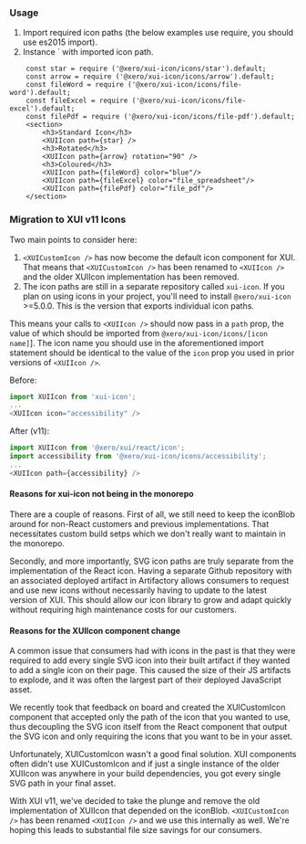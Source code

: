 ### Usage

1. Import required icon paths (the below examples use require, you should use es2015 import).
2. Instance `<XUIIcon /> with imported icon path.

```
	const star = require ('@xero/xui-icon/icons/star').default;
	const arrow = require ('@xero/xui-icon/icons/arrow').default;
	const fileWord = require ('@xero/xui-icon/icons/file-word').default;
	const fileExcel = require ('@xero/xui-icon/icons/file-excel').default;
	const filePdf = require ('@xero/xui-icon/icons/file-pdf').default;
	<section>
		<h3>Standard Icon</h3>
		<XUIIcon path={star} />
		<h3>Rotated</h3>
		<XUIIcon path={arrow} rotation="90" />
		<h3>Coloured</h3>
		<XUIIcon path={fileWord} color="blue"/>
		<XUIIcon path={fileExcel} color="file_spreadsheet"/>
		<XUIIcon path={filePdf} color="file_pdf"/>
	</section>
```

### Migration to XUI v11 Icons

Two main points to consider here:
1. `<XUICustomIcon />` has now become the default icon component for XUI.  That means that `<XUICustomIcon />` has been renamed to `<XUIIcon />` and the older XUIIcon implementation has been removed.
2. The icon paths are still in a separate repository called `xui-icon`.  If you plan on using icons in your project, you'll need to install `@xero/xui-icon` >=5.0.0.  This is the version that exports individual icon paths.

This means your calls to `<XUIIcon />` should now pass in a `path` prop, the value of which should be imported from `@xero/xui-icon/icons/[icon name]`].  The icon name you should use in the aforementioned import statement should be identical to the value of the `icon` prop you used in prior versions of `<XUIIcon />`.

Before:
```js
import XUIIcon from 'xui-icon';
...
<XUIIcon icon="accessibility" />
```
After (v11):
```js
import XUIIcon from '@xero/xui/react/icon';
import accessibility from '@xero/xui-icon/icons/accessibility';
...
<XUIIcon path={accessibility} />
```

#### Reasons for xui-icon not being in the monorepo

There are a couple of reasons.  First of all, we still need to keep the iconBlob around for non-React customers and previous implementations.  That necessitates custom build setps which we don't really want to maintain in the monorepo.

Secondly, and more importantly, SVG icon paths are truly separate from the implementation of the React icon.  Having a separate Github repository with an associated deployed artifact in Artifactory allows consumers to request and use new icons without necessarily having to update to the latest version of XUI.  This should allow our icon library to grow and adapt quickly without requiring high maintenance costs for our customers.

#### Reasons for the XUIIcon component change

A common issue that consumers had with icons in the past is that they were required to add every single SVG icon into their built artifact if they wanted to add a single icon on their page.  This caused the size of their JS artifacts to explode, and it was often the largest part of their deployed JavaScript asset.

We recently took that feedback on board and created the XUICustomIcon component that accepted only the path of the icon that you wanted to use, thus decoupling the SVG icon itself from the React component that output the SVG icon and only requiring the icons that you want to be in your asset.

Unfortunately, XUICustomIcon wasn't a good final solution.  XUI components often didn't use XUICustomIcon and if just a single instance of the older XUIIcon was anywhere in your build dependencies, you got every single SVG path in your final asset.

With XUI v11, we've decided to take the plunge and remove the old implementation of XUIIcon that depended on the iconBlob.  `<XUICustomIcon />` has been renamed `<XUIIcon />` and we use this internally as well.  We're hoping this leads to substantial file size savings for our consumers.
